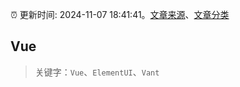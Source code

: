 :alarm_clock: 更新时间: 2024-11-07 18:41:41。[文章来源](/README.md)、[文章分类](/TAGS.md)

## Vue


> 关键字：`Vue`、`ElementUI`、`Vant`



